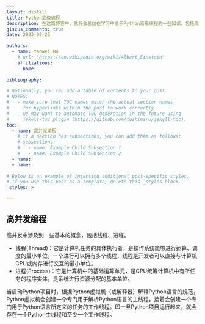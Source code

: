```yaml
---
layout: distill
title: Python高级编程
description: 在这篇博客中，我将会总结在学习中关于Python高级编程的一些知识，包括高并发、高性能的内容。
giscus_comments: true
date: 2023-09-25

authors:
  - name: Yaowei Hu
    # url: "https://en.wikipedia.org/wiki/Albert_Einstein"
    affiliations:
      name:
  
bibliography:

# Optionally, you can add a table of contents to your post.
# NOTES:
#   - make sure that TOC names match the actual section names
#     for hyperlinks within the post to work correctly.
#   - we may want to automate TOC generation in the future using
#     jekyll-toc plugin (https://github.com/toshimaru/jekyll-toc).
toc:
  - name: 高并发编程
    # if a section has subsections, you can add them as follows:
    # subsections:
    #   - name: Example Child Subsection 1
    #   - name: Example Child Subsection 2
  - name: 
  - name: 
  
# Below is an example of injecting additional post-specific styles.
# If you use this post as a template, delete this _styles block.
_styles: >

---
```


## 高并发编程

高并发中涉及到一些基本的概念，包括线程、进程。
- 线程(Thread)：它是计算机任务的具体执行者，是操作系统能够进行运算、调度的最小单位。一个进行可以拥有多个线程，线程是开发者可以直接与计算机CPU或内存进行交互的最小单位。
- 进程(Process)：它是计算机中的基础运算单元，是CPU统筹计算机中有所任务的程序实体，是系统进行资源分配的基本单位。

当启动Python项目时，根据Python虚拟机（或解释器）解释Python语言的规范，Python虚拟机会创建一个专门用于解析Python语言的主线程，接着会创建一个专门用于Python语言所定义的任务的工作线程。即一旦Python项目运行起来，就会存在一个Python主线程和至少一个工作线程。
